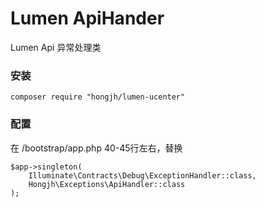 # Lumen ApiHander
Lumen Api 异常处理类

### 安装
```shell
composer require "hongjh/lumen-ucenter"
```
### 配置
在 <app-path>/bootstrap/app.php 40-45行左右，替换
```
$app->singleton(
    Illuminate\Contracts\Debug\ExceptionHandler::class,
    Hongjh\Exceptions\ApiHandler::class
);
```
